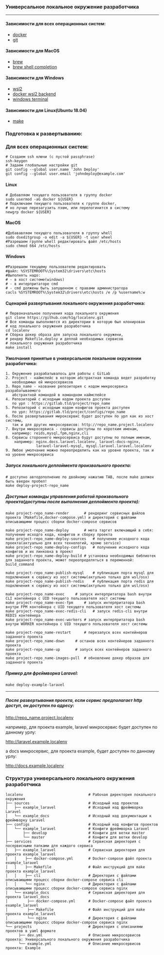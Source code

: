 ### Универсальное локальное окружение разработчика
---

#### Зависимости для всех операционных систем:
 - [docker](https://docs.docker.com/install)
 - [git](https://git-scm.com/book/en/v2/Getting-Started-Installing-Git)
#### Зависимости для MacOS
 - [brew](https://brew.sh/)
 - [brew shell completion](https://docs.brew.sh/Shell-Completion)
#### Зависимости для Windows
 - [wsl2](https://docs.microsoft.com/ru-ru/windows/wsl/install-win10)
 - [docker wsl2 backend](https://docs.docker.com/docker-for-windows/wsl/)
 - [windows terminal](https://docs.microsoft.com/en-us/windows/terminal/)
#### Зависимости для Linux(Ubuntu 18.04)
 - [make](https://www.howtoinstall.me/ubuntu/18-04/make/)
### Подготовка к развертыванию:
### Для всех операционных систем:
```shell
# Создаем ssh ключи (с пустой passphrase)
ssh-keygen
# Задаем глобальные настройки git
git config --global user.name 'John Deploy'
git config --global user.email 'johndeploy@example.com'
```
#### Linux
```shell
# Добавляем текущего пользователя в группу docker
sudo usermod -aG docker ${USER}
# Подключаем текущего пользователя к группе docker,
# но лучше перезагузить пэвм, или перелогинится в систему
newgrp docker ${USER}
```
#### MacOS
```shell
#Добававляем текущего пользователя в группу whell
sudo dseditgroup -o edit -a ${USER} -t user wheel
#Разрешаем группе whell редактировать файл /etc/hosts
sudo chmod 664 /etc/hosts
```
#### Windows
```shell
#Разрешаем текущему пользователю редактировать
#файл: %SYSTEMROOT%\System32\drivers\etc\hosts
#Выполнять надо:
# - в хост системе(windows)
# - в интерпритаторе cmd
# - cmd должены быть запущенном с правами администратора
cacls %SYSTEMROOT%\System32\drivers\etc\hosts /e /p %username%:w
```

#### Сценарий развертывания локального окружения разработчика:
```shell
# Первоначальное получения кода локального окружения
git clone https://github.com/h1g/localenv.git
# Все команды выполняются из директории в которую был клонирован
# код локального окружения разработчика
cd localenv
# Сборка докер образа для запуска локального окружени,
# рендер Makefile.deploy и деплой необходимых сервисов
# локального окружения разработчика
make install
```
#### Умолчания принятые в универсальном локальном окружении разработчика:
```shell
1. Окружение разрабатывалось для работы с GitLab
2. Project - наймспейс в котором абстрактная команда ведет разработку
   необходимых ей микросервисов
3. Repo_name - название репозитория с кодом микросервиса разрабатываемого
   абстрактной командой в командном наймспейсе
4. Репозиторий с исходным кодом проекта доступен
   по урл : https://gitlab.tld/project/repo_name
5. Репозиторий с исходным кодом конфигов проекта доступен
   по урл: https://gitlab.tld/project/configs/repo_name
6. После развертывания мироксервис будет доступен по урл как из хост системы,
   так и для других микросервисов: http://repo_name.project.localenv
7. Внутри микросервиса - сервисы доступны по коротким именам,
   например: reids,mysql,fpm,nginx,cli
8. Сервисы стороннего микросервиса будут доступны по полным именам,
    например: nginx.docs.laravel.localenv, laravel-docs-nginx,
              laravel-laravel-mysql, mysql.laravel.laravel.localenv
9. Любое умолчание можно переопределить как на уровне проекта, так и на уровне микросервиса
```

##### Запуск локального деплоймента произвольного проекта:
```shell
# доступно автодополнение по двойному нажатию TAB, после make должен быть введен пробел!
make deploy-project-repo_name
```

##### Достуные команды управления работой произвольного проекта(доступны после выполнения деплоймента проекта):
```shell
make project-repo_name-render		# рендеринг сервисных файлов проекта (Makefile,docker-compose.yml) и директорий с файлами описывающими процесс сборки docker-compose сервисов

make project-repo_name-deploy		# мета таргет включающий в себя: получение исходго кода, конфигов и сборку проекта
make project-repo_name-deploy-sources	# получение исходного кода проекта(актуально для всех технологий, кроме service)
make project-repo_name-deploy-configs	# получение исходного кода конфигов и их линковка в проект
make project-repo_name-deploy-build	# установка необходимых библиотек для заданного проекта, может переопределяться в переменной: build_command

make project-repo_name-publish-mysql	# публикация порта mysql для подключения к сервису из хост системы(актульно только для wsl/osx)
make project-repo_name-publish-redis	# публикация порта redis для подключения к сервису из хост системы(актульно только для wsl/osx)

make project-repo_name-exec		# запуск интерпритатора bash внутри CLI контейнера c UID текущего пользователя хост системы
make project-repo_name-exec-fpm		# запуск интерпритатора bash внутри FPM контейнера c UID текущего пользователя хост системы
make project-repo_name-exec-redis-cli	# запуск redis-cli внутри REDIS контейнера
make project-repo_name-exec-workers	# запуск интерпритатора bash внутри WORKER контейнера c UID текущего пользователя хост системы

make project-repo_name-restart		# перезапуск всех контейнеров заданного проекта
make project-repo_name-down		# останов всех контейнеров заданного проекта
make project-repo_name-up		# запуск всех контейнеров заданного проекта
make project-repo_name-images-pull	# обновление докер образов для заданного проекта
```
##### Пример для фреймворка Laravel:
```shell
make deploy-example-laravel
```
-----------------
##### После развертывания проекта, если сервис предполагает http доcтуп, он доступен по адресу:
http://repo_name.project.localenv

например, для проекта example, laravel микросервис будет доступен по данному урлу:

http://laravel.example.localenv

а docs микросервис, для проекта example, будет доступен по данному урлу:

http://docs.example.localenv

### Структура универсального локального окружения разработчика
```shell
localenv                              # Рабочая директория локального окружения
├── sources                           # Исходный код проектов
│   ├── example_laravel               # Исходный код фреймворка Laravel
│   └── example_docs                  # Исходный код документации к фреймворку Laravel
├── configs                           # Исходный код конфигов проектов
│   └── example_laravel               # Конфиги фреймворка Laravel
│       ├── develop                   # Конфиги для ветки master
│       └── master                    # Конфиги для ветки develop
├── services                          # Сервисная директория с посервисными папками для каждого сервиса
│   ├── example_laravel               # Сервисная директория для проекта example_laravel
│   │    ├── docker-compose.yml       # Docker-compose файл проекта example_laravel
│   │    ├── Makefile                 # Файл инструкций для make проекта example_laravel
│   │    ├── cli                      # Директория с файлами описывающими процесс сборки docker-compose сервиса cli
│   │    └── nginx                    # Директория с файлами описывающими процесс сборки docker-compose сервиса nginx
│   └── example_docs                  # Сервисная директория для проекта laravel_docs
│         ├── docker-compose.yml      # Docker-compose файл проекта example_laravel
│         ├── Makefile                # Файл инструкций для make проекта example_laravel
│         └── nginx                   # Директория с файлами описывающими процесс сборки docker-compose сервиса nginx
└── projects                          # Директория с описаниями проектов в yaml формате
      ├── dev.yml                     # Описание микросервисов проекта: Универсального локального окружения разработчика
      └── example.yml                 # Описание микросервисов проекта: Example

